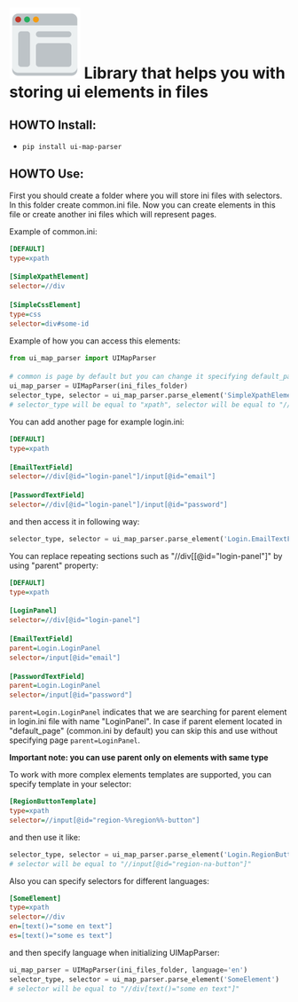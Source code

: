 ![logo](./ui-map-parser.png) Library that helps you with storing ui elements in files
======

HOWTO Install:
------
- `pip install ui-map-parser`

HOWTO Use:
------
First you should create a folder where you will store ini files with selectors.
In this folder create common.ini file.
Now you can create elements in this file or create another ini files which will represent pages.

Example of common.ini:
```ini
[DEFAULT]
type=xpath

[SimpleXpathElement]
selector=//div

[SimpleCssElement]
type=css
selector=div#some-id
```

Example of how you can access this elements:
```python
from ui_map_parser import UIMapParser

# common is page by default but you can change it specifying default_page variable during initialization
ui_map_parser = UIMapParser(ini_files_folder)
selector_type, selector = ui_map_parser.parse_element('SimpleXpathElement')  # name of element is case insensitive
# selector_type will be equal to "xpath", selector will be equal to "//div"
```

You can add another page for example login.ini:
```ini
[DEFAULT]
type=xpath

[EmailTextField]
selector=//div[@id="login-panel"]/input[@id="email"]

[PasswordTextField]
selector=//div[@id="login-panel"]/input[@id="password"]
```

and then access it in following way:

```python
selector_type, selector = ui_map_parser.parse_element('Login.EmailTextField')
```

You can replace repeating sections such as "//div[[@id="login-panel"]" by using "parent" property:
```ini
[DEFAULT]
type=xpath

[LoginPanel]
selector=//div[@id="login-panel"]

[EmailTextField]
parent=Login.LoginPanel
selector=/input[@id="email"]

[PasswordTextField]
parent=Login.LoginPanel
selector=/input[@id="password"]
```

`parent=Login.LoginPanel` indicates that we are searching for parent element in login.ini file with name "LoginPanel".
In case if parent element located in "default_page" (common.ini by default) you can skip this and use without specifying page `parent=LoginPanel`.

**Important note: you can use parent only on elements with same type**

To work with more complex elements templates are supported, you can specify template in your selector:
```ini
[RegionButtonTemplate]
type=xpath
selector=//input[@id="region-%%region%%-button"]
```

and then use it like:
```python
selector_type, selector = ui_map_parser.parse_element('Login.RegionButtonTemplate', template={'region': 'na'})
# selector will be equal to "//input[@id="region-na-button"]"
```

Also you can specify selectors for different languages:
```ini
[SomeElement]
type=xpath
selector=//div
en=[text()="some en text"]
es=[text()="some es text"]
```

and then specify language when initializing UIMapParser:
```python
ui_map_parser = UIMapParser(ini_files_folder, language='en')
selector_type, selector = ui_map_parser.parse_element('SomeElement')
# selector will be equal to "//div[text()="some en text"]"
```